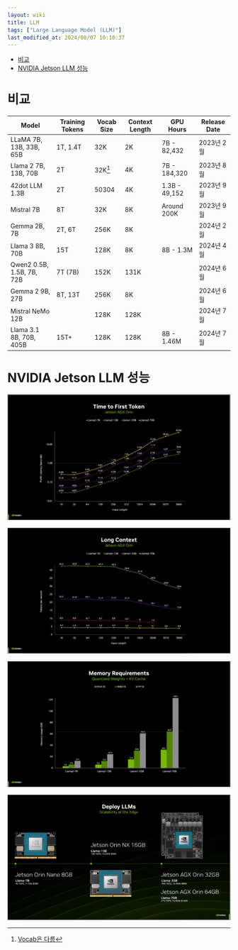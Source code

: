 ```yaml
---
layout: wiki 
title: LLM
tags: ["Large Language Model (LLM)"]
last_modified_at: 2024/08/07 10:10:37
---
```


<!-- TOC -->

- [비교](#비교)
- [NVIDIA Jetson LLM 성능](#nvidia-jetson-llm-성능)

<!-- /TOC -->

# 비교

| Model | Training Tokens | Vocab Size | Context Length | GPU Hours | Release Date |
| ----- | --------------- | ---------- | -------------- | --------- | ------------ |
| LLaMA 7B, 13B, 33B, 65B | 1T, 1.4T | 32K | 2K | 7B - 82,432 | 2023년 2월 |
| Llama 2 7B, 13B, 70B| 2T | 32K[^fn-1] | 4K | 7B - 184,320 | 2023년 8월 |
| 42dot LLM 1.3B | 2T | 50304 | 4K | 1.3B - 49,152 | 2023년 9월 |
| Mistral 7B | 8T | 32K | 8K | Around 200K | 2023년 9월 |
| Gemma 2B, 7B | 2T, 6T | 256K | 8K | | 2024년 2월 |
| Llama 3 8B, 70B | 15T | 128K | 8K | 8B - 1.3M | 2024년 4월 |
| Qwen2 0.5B, 1.5B, 7B, 72B | 7T (7B)  | 152K | 131K |  | 2024년 6월 |
| Gemma 2 9B, 27B | 8T, 13T | 256K | 8K | | 2024년 6월 |
| Mistral NeMo 12B | | 128K | 128K | | 2024년 7월 |
| Llama 3.1 8B, 70B, 405B | 15T+ | 128K | 128K | 8B - 1.46M | 2024년 7월 |

[^fn-1]: [Vocab은 다름](https://blog.gopenai.com/llama-1-and-llama-2-have-different-vocabularies-d82c5d22cca4)

# NVIDIA Jetson LLM 성능

![](/images/2024/jetson-3.jpg)

![](/images/2024/jetson-4.jpg)

![](/images/2024/jetson-5.jpg)

![](/images/2024/jetson-1.jpg)

